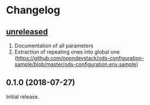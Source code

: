 # Changelog

## [unreleased]

1. Documentation of all parameters
1. Extraction of repeating ones into global one (https://github.com/opendevstack/ods-configuration-sample/blob/master/ods-configuration.env.sample)

## 0.1.0 (2018-07-27)

Initial release.

[Unreleased]: https://github.com/opendevstack/ods-project-quickstarters/compare/0.1.0...HEAD
